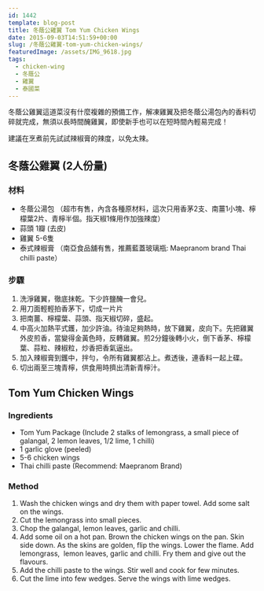 ```yaml
---
id: 1442
template: blog-post
title: 冬蔭公雞翼 Tom Yum Chicken Wings
date: 2015-09-03T14:51:59+00:00
slug: /冬蔭公雞翼-tom-yum-chicken-wings/
featuredImage: /assets/IMG_9618.jpg
tags:
  - chicken-wing
  - 冬蔭公
  - 雞翼
  - 泰國菜
---
```

冬蔭公雞翼這道菜沒有什麼複雜的預備工作，解凍雞翼及把冬蔭公湯包內的香料切碎就完成，無須以長時間醃雞翼，即使新手也可以在短時間內輕易完成！

建議在烹煮前先試試辣椒膏的辣度，以免太辣。

<!--more-->

## 冬蔭公雞翼 (2人份量)

### 材料

* 冬蔭公湯包 （超市有售，內含各種原材料，這次只用香茅2支、南薑1小塊、檸檬葉2片、青檸半個。指天椒1條用作加強辣度）
* 蒜頭 1瓣 (去皮)
* 雞翼 5-6隻
* 泰式辣椒膏 （南亞食品舖有售，推薦藍蓋玻璃瓶: Maepranom brand Thai chilli paste）

### 步驟

  1. 洗淨雞翼，徹底抹乾。下少許鹽醃一會兒。
  2. 用刀面輕輕拍香茅下，切成一片片
  3. 把南薑、檸檬葉、蒜頭、指天椒切碎，盛起。
  4. 中高火加熱平式鑊，加少許油。待油足夠熱時，放下雞翼，皮向下。先把雞翼外皮煎香，當變得金黃色時，反轉雞翼。煎2分鐘後轉小火，倒下香茅、檸檬葉、蒜粒、辣椒粒，炒香把香氣逼出。
  5. 加入辣椒膏到鑊中，拌勻，令所有雞翼都沾上。煮透後，連香料一起上碟。
  6. 切出兩至三塊青檸，供食用時擠出清新青檸汁。

## Tom Yum Chicken Wings

### Ingredients

* Tom Yum Package (Include 2 stalks of lemongrass, a small piece of galangal, 2 lemon leaves, 1/2 lime, 1 chilli)
* 1 garlic glove (peeled)
* 5-6 chicken wings
* Thai chilli paste (Recommend: Maepranom Brand)

### Method

  1. Wash the chicken wings and dry them with paper towel. Add some salt on the wings.
  2. Cut the lemongrass into small pieces.
  3. Chop the galangal, lemon leaves, garlic and chilli.
  4. Add some oil on a hot pan. Brown the chicken wings on the pan. Skin side down. As the skins are golden, flip the wings. Lower the flame. Add lemongrass,  lemon leaves, garlic and chilli. Fry them and give out the flavours.
  5. Add the chilli paste to the wings. Stir well and cook for few minutes.
  6. Cut the lime into few wedges. Serve the wings with lime wedges.